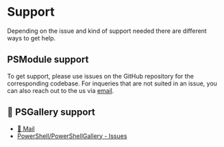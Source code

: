 # Support

Depending on the issue and kind of support needed there are different ways to get help.

## PSModule support

To get support, please use issues on the GitHub repository for the corresponding codebase.
For inqueries that are not suited in an issue, you can also reach out to the us via [email](mailto:psmodule@psmodule.io).

## 🛟 PSGallery support

- [📨 Mail](mailto:cgadmin@microsoft.com)
- [PowerShell/PowerShellGallery - Issues](https://github.com/PowerShell/PowerShellGallery/issues)
